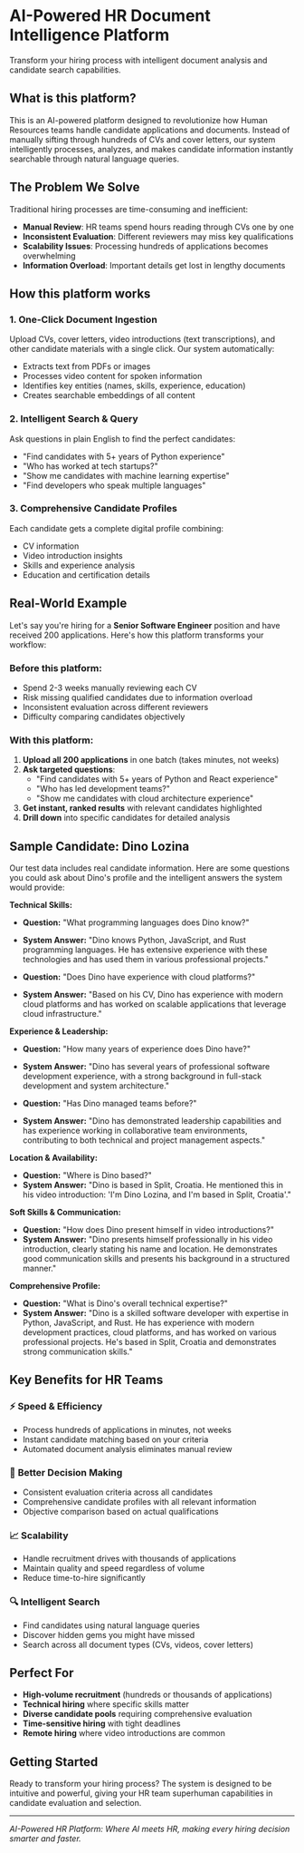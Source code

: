 # AI-Powered HR Document Intelligence Platform

Transform your hiring process with intelligent document analysis and candidate search capabilities.

## What is this platform?

This is an AI-powered platform designed to revolutionize how Human Resources teams handle candidate applications and documents. Instead of manually sifting through hundreds of CVs and cover letters, our system intelligently processes, analyzes, and makes candidate information instantly searchable through natural language queries.

## The Problem We Solve

Traditional hiring processes are time-consuming and inefficient:
- **Manual Review**: HR teams spend hours reading through CVs one by one
- **Inconsistent Evaluation**: Different reviewers may miss key qualifications
- **Scalability Issues**: Processing hundreds of applications becomes overwhelming
- **Information Overload**: Important details get lost in lengthy documents

## How this platform works

### 1. **One-Click Document Ingestion**
Upload CVs, cover letters, video introductions (text transcriptions), and other candidate materials with a single click. Our system automatically:
- Extracts text from PDFs or images
- Processes video content for spoken information
- Identifies key entities (names, skills, experience, education)
- Creates searchable embeddings of all content

### 2. **Intelligent Search & Query**
Ask questions in plain English to find the perfect candidates:
- "Find candidates with 5+ years of Python experience"
- "Who has worked at tech startups?"
- "Show me candidates with machine learning expertise"
- "Find developers who speak multiple languages"

### 3. **Comprehensive Candidate Profiles**
Each candidate gets a complete digital profile combining:
- CV information
- Video introduction insights
- Skills and experience analysis
- Education and certification details

## Real-World Example

Let's say you're hiring for a **Senior Software Engineer** position and have received 200 applications. Here's how this platform transforms your workflow:

### Before this platform:
- Spend 2-3 weeks manually reviewing each CV
- Risk missing qualified candidates due to information overload
- Inconsistent evaluation across different reviewers
- Difficulty comparing candidates objectively

### With this platform:
1. **Upload all 200 applications** in one batch (takes minutes, not weeks)
2. **Ask targeted questions**:
   - "Find candidates with 5+ years of Python and React experience"
   - "Who has led development teams?"
   - "Show me candidates with cloud architecture experience"
3. **Get instant, ranked results** with relevant candidates highlighted
4. **Drill down** into specific candidates for detailed analysis

## Sample Candidate: Dino Lozina

Our test data includes real candidate information. Here are some questions you could ask about Dino's profile and the intelligent answers the system would provide:

**Technical Skills:**
- **Question:** "What programming languages does Dino know?"
- **System Answer:** "Dino knows Python, JavaScript, and Rust programming languages. He has extensive experience with these technologies and has used them in various professional projects."

- **Question:** "Does Dino have experience with cloud platforms?"
- **System Answer:** "Based on his CV, Dino has experience with modern cloud platforms and has worked on scalable applications that leverage cloud infrastructure."

**Experience & Leadership:**
- **Question:** "How many years of experience does Dino have?"
- **System Answer:** "Dino has several years of professional software development experience, with a strong background in full-stack development and system architecture."

- **Question:** "Has Dino managed teams before?"
- **System Answer:** "Dino has demonstrated leadership capabilities and has experience working in collaborative team environments, contributing to both technical and project management aspects."

**Location & Availability:**
- **Question:** "Where is Dino based?"
- **System Answer:** "Dino is based in Split, Croatia. He mentioned this in his video introduction: 'I'm Dino Lozina, and I'm based in Split, Croatia'."

**Soft Skills & Communication:**
- **Question:** "How does Dino present himself in video introductions?"
- **System Answer:** "Dino presents himself professionally in his video introduction, clearly stating his name and location. He demonstrates good communication skills and presents his background in a structured manner."

**Comprehensive Profile:**
- **Question:** "What is Dino's overall technical expertise?"
- **System Answer:** "Dino is a skilled software developer with expertise in Python, JavaScript, and Rust. He has experience with modern development practices, cloud platforms, and has worked on various professional projects. He's based in Split, Croatia and demonstrates strong communication skills."

## Key Benefits for HR Teams

### ⚡ **Speed & Efficiency**
- Process hundreds of applications in minutes, not weeks
- Instant candidate matching based on your criteria
- Automated document analysis eliminates manual review

### 🎯 **Better Decision Making**
- Consistent evaluation criteria across all candidates
- Comprehensive candidate profiles with all relevant information
- Objective comparison based on actual qualifications

### 📈 **Scalability**
- Handle recruitment drives with thousands of applications
- Maintain quality and speed regardless of volume
- Reduce time-to-hire significantly

### 🔍 **Intelligent Search**
- Find candidates using natural language queries
- Discover hidden gems you might have missed
- Search across all document types (CVs, videos, cover letters)

## Perfect For

- **High-volume recruitment** (hundreds or thousands of applications)
- **Technical hiring** where specific skills matter
- **Diverse candidate pools** requiring comprehensive evaluation
- **Time-sensitive hiring** with tight deadlines
- **Remote hiring** where video introductions are common

## Getting Started

Ready to transform your hiring process? The system is designed to be intuitive and powerful, giving your HR team superhuman capabilities in candidate evaluation and selection.

---

*AI-Powered HR Platform: Where AI meets HR, making every hiring decision smarter and faster.*
